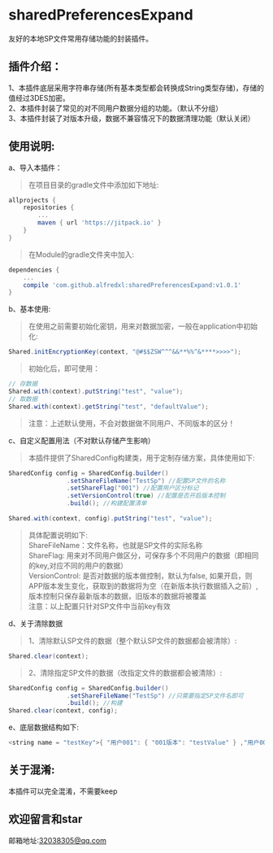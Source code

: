 sharedPreferencesExpand<br>
==
友好的本地SP文件常用存储功能的封装插件。<br>

插件介绍：
--
1、本插件底层采用字符串存储(所有基本类型都会转换成String类型存储)，存储的值经过3DES加密。<br>
2、本插件封装了常见的对不同用户数据分组的功能。（默认不分组）<br>
3、本插件封装了对版本升级，数据不兼容情况下的数据清理功能（默认关闭）<br>

使用说明:
--
a、导入本插件：
>在项目目录的gradle文件中添加如下地址:
```groovy
allprojects {
    repositories {
        ...
        maven { url 'https://jitpack.io' }
    }
}
```
>在Module的gradle文件夹中加入:
```groovy
dependencies {
    ...
    compile 'com.github.alfredxl:sharedPreferencesExpand:v1.0.1'
}
```

b、基本使用:
>在使用之前需要初始化密钥，用来对数据加密，一般在application中初始化:
```java
Shared.initEncryptionKey(context, "@#$$ZSW^^^&&**%%^&****>>>>");
```

>初始化后，即可使用：
```java
// 存数据
Shared.with(context).putString("test", "value");
// 取数据
Shared.with(context).getString("test", "defaultValue");
```
>注意：上述默认使用，不会对数据做不同用户、不同版本的区分！


c、自定义配置用法（不对默认存储产生影响）
>本插件提供了SharedConfig构建类，用于定制存储方案，具体使用如下:
```java
SharedConfig config = SharedConfig.builder()
                .setShareFileName("TestSp") //配置SP文件的名称
                .setShareFlag("001") //配置用户区分标记
                .setVersionControl(true) //配置是否开启版本控制
                .build(); //构建配置清单
        
Shared.with(context, config).putString("test", "value");
```
>具体配置说明如下:<br>
>ShareFileName：文件名称，也就是SP文件的实际名称<br>
>ShareFlag: 用来对不同用户做区分，可保存多个不同用户的数据（即相同的key,对应不同的用户的数据）<br>
>VersionControl: 是否对数据的版本做控制，默认为false, 如果开启，则APP版本发生变化，获取到的数据将为空（在新版本执行数据插入之前）, 版本控制只保存最新版本的数据，旧版本的数据将被覆盖<br>
>注意：以上配置只针对SP文件中当前key有效


d、关于清除数据
>1、清除默认SP文件的数据（整个默认SP文件的数据都会被清除）:
```java
Shared.clear(context);
```
>2、清除指定SP文件的数据（改指定文件的数据都会被清除）:
```java
SharedConfig config = SharedConfig.builder()
                .setShareFileName("TestSp") //只需要指定SP文件名即可
                .build(); //构建
Shared.clear(context, config);
```


e、底层数据结构如下:
```java
<string name = "testKey">{ "用户001": { "001版本": "testValue" } ,"用户002": { "001版本": "testValue" } }</string>
```


关于混淆:
--
本插件可以完全混淆，不需要keep


欢迎留言和star
---

邮箱地址:32038305@qq.com
